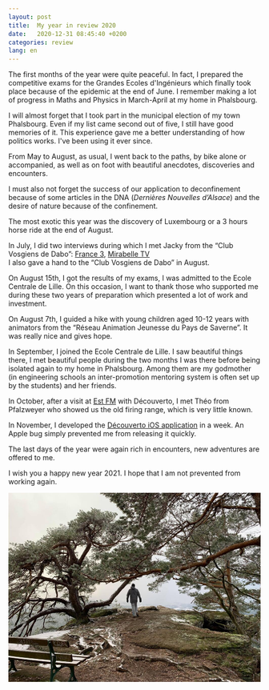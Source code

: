```yaml
---
layout: post
title:  My year in review 2020
date:   2020-12-31 08:45:40 +0200
categories: review
lang: en
---
```


The first months of the year were quite peaceful. In fact, I prepared the competitive exams for the Grandes Ecoles d'Ingénieurs which finally took place because of the epidemic at the end of June. 
I remember making a lot of progress in Maths and Physics in March-April at my home in Phalsbourg.

I will almost forget that I took part in the municipal election of my town Phalsbourg. Even if my list came second out of five, I still have good memories of it. This experience gave me a better understanding of how politics works. I've been using it ever since.

From May to August, as usual, I went back to the paths, by bike alone or accompanied, as well as on foot with beautiful anecdotes, discoveries and encounters.

I must also not forget the success of our application to deconfinement because of some articles in the DNA (*Dernières Nouvelles d’Alsace*) and the desire of nature because of the confinement.

The most exotic this year was the discovery of Luxembourg or a 3 hours horse ride at the end of August.

In July, I did two interviews during which I met Jacky from the “Club Vosgiens de Dabo”: [France 3](https://www.youtube.com/watch?v=aJLlbs4fux0), [Mirabelle TV](https://www.youtube.com/watch?v=aPa-TcsNXr0)  
I also gave a hand to the “Club Vosgiens de Dabo” in August. 

On August 15th, I got the results of my exams, I was admitted to the Ecole Centrale de Lille. On this occasion, I want to thank those who supported me during these two years of preparation which presented a lot of work and investment.

On August 7th, I guided a hike with young children aged 10-12 years with animators from the “Réseau Animation Jeunesse du Pays de Saverne”. It was really nice and gives hope.

In September, I joined the Ecole Centrale de Lille. I saw beautiful things there, I met beautiful people during the two months I was there before being isolated again to my home in Phalsbourg. Among them are my godmother (in engineering schools an inter-promotion mentoring system is often set up by the students) and her friends.

In October, after a visit at [Est FM](https://www.estfm.fr/podcasts/l-association-decouverto-sur-est-fm-1189) with Découverto, I met Théo from Pfalzweyer who showed us the old firing range, which is very little known. 

In November, I developed the [Découverto iOS application](https://apps.apple.com/app/id1538334399) in a week. An Apple bug simply prevented me from releasing it quickly. 

The last days of the year were again rich in encounters, new adventures are offered to me.

I wish you a happy new year 2021. I hope that I am not prevented from working again.

![Geisfels](/assets/images/2020.jpg)
